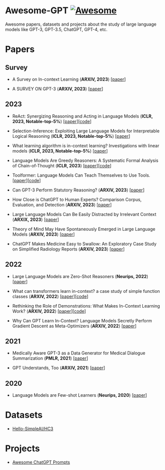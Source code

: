 # Awesome-GPT [![Awesome](https://awesome.re/badge.svg)](https://awesome.re)

Awesome papers, datasets and projects about the study of large language models like GPT-3, GPT-3.5, ChatGPT, GPT-4, etc.

# Papers

## Survey

* A Survey on In-context Learning (**ARXIV, 2023**) [[paper](https://arxiv.org/pdf/2301.00234.pdf)]

* A SURVEY ON GPT-3 (**ARXIV, 2023**) [[paper](https://arxiv.org/pdf/2212.00857.pdf)]

## 2023

* ReAct: Synergizing Reasoning and Acting in Language Models (**ICLR, 2023, Notable-top-5%**) [[paper](https://openreview.net/pdf?id=WE_vluYUL-X)][[code](https://anonymous.4open.science/r/ReAct-2268/)]

* Selection-Inference: Exploiting Large Language Models for Interpretable Logical Reasoning (**ICLR, 2023, Notable-top-5%**) [[paper](https://openreview.net/pdf?id=3Pf3Wg6o-A4)]

* What learning algorithm is in-context learning? Investigations with linear models (**ICLR, 2023, Notable-top-5%**) [[paper](https://openreview.net/pdf?id=0g0X4H8yN4I)]

* Language Models Are Greedy Reasoners: A Systematic Formal Analysis of Chain-of-Thought (**ICLR, 2023**) [[paper](https://arxiv.org/pdf/2210.01240.pdf)][[code](https://github.com/asaparov/prontoqa)]

* Toolformer: Language Models Can Teach Themselves to Use Tools. [[paper](https://arxiv.org/pdf/2302.04761.pdf)][[code](https://github.com/lucidrains/toolformer-pytorch)]

* Can GPT-3 Perform Statutory Reasoning? (**ARXIV, 2023**) [[paper](https://arxiv.org/pdf/2302.06100v1.pdf)]

* How Close is ChatGPT to Human Experts? Comparison Corpus, Evaluation, and Detection (**ARXIV, 2023**) [[paper](https://arxiv.org/pdf/2301.07597.pdf)]

* Large Language Models Can Be Easily Distracted by Irrelevant Context (**ARXIX, 2023**) [[paper](https://arxiv.org/pdf/2302.00093.pdf)]

* Theory of Mind May Have Spontaneously Emerged in Large Language Models (**ARXIV, 2023**) [[paper](https://arxiv.org/ftp/arxiv/papers/2302/2302.02083.pdf)]

* ChatGPT Makes Medicine Easy to Swallow: An Exploratory Case Study on Simplified Radiology Reports (**ARXIV, 2023**) [[paper](https://arxiv.org/pdf/2212.14882.pdf)]

## 2022

* Large Language Models are Zero-Shot Reasoners (**Neurips, 2022**) [[paper](https://arxiv.org/pdf/2205.11916.pdf)]

* What can transformers learn in-context? a case study of simple function classes (**ARXIV, 2022**) [[paper](https://arxiv.org/pdf/2208.01066.pdf)][[code](https://github.com/dtsip/in-context-learning)]

* Rethinking the Role of Demonstrations: What Makes In-Context Learning Work? (**ARXIV, 2022**) [[paper](https://arxiv.org/pdf/2202.12837.pdf)][[code](https://github.com/Alrope123/rethinking-demonstrations)]

* Why Can GPT Learn In-Context? Language Models Secretly Perform Gradient Descent as Meta-Optimizers (**ARXIV, 2022**) [[paper](https://arxiv.org/pdf/2212.10559.pdf)]

## 2021

* Medically Aware GPT-3 as a Data Generator for Medical Dialogue Summarization (**PMLR, 2021**) [[paper](https://proceedings.mlr.press/v149/chintagunta21a/chintagunta21a.pdf)]

* GPT Understands, Too (**ARXIV, 2021**) [[paper](https://arxiv.org/pdf/2103.10385.pdf)]

## 2020

* Language Models are Few-shot Learners (**Neurips, 2020**) [[paper](https://arxiv.org/pdf/2005.14165.pdf)]

# Datasets

* [Hello-SimpleAI/HC3](https://huggingface.co/datasets/Hello-SimpleAI/HC3)

# Projects

* [Awesome ChatGPT Prompts](https://github.com/f/awesome-chatgpt-prompts)
